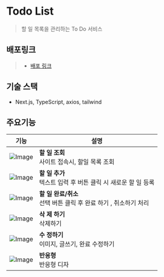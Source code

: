 
# Todo List
> 할 일 목록을 관리하는 To Do 서비스

## 배포링크
> - [배포 링크](https://next-todolist-01.vercel.app/)
>


## 기술 스택
- Next.js, TypeScript, axios, tailwind

## 주요기능 
| 기능 | 설명 |
|------|------|
| ![Image](https://github.com/user-attachments/assets/caf4ad91-721e-4dd0-8a8c-0e8730424eb0) | **할 일 조회**<br/>사이트 접속시, 할일 목록 조회|
| ![Image](https://github.com/user-attachments/assets/08f4d1ab-d145-4656-a376-f3f819d4b1da) | **할 일 추가**<br/>텍스트 입력 후 버튼 클릭 시 새로운 할 일 등록 |
| ![Image](https://github.com/user-attachments/assets/14af2aa0-b76d-42af-a7d4-b3a72386d852) | **할 일 완료/취소**<br/>선택 버튼 클릭 후 완료 하기 , 취소하기 처리  |
| ![Image](https://github.com/user-attachments/assets/245f5e03-88c1-4369-8671-43b6dc7764f4) | **삭 제 하기**<br/>삭제하기  |
| ![Image](https://github.com/user-attachments/assets/54774591-5f15-4090-a78a-02d14e47483d) | **수 정하기**<br/>이미지, 글쓰기, 완료 수정하기   |
| ![Image](https://github.com/user-attachments/assets/5e95075a-9b94-46f8-ad66-6e7c97e011d7) | **반응형**<br/>반응형 디자  |
